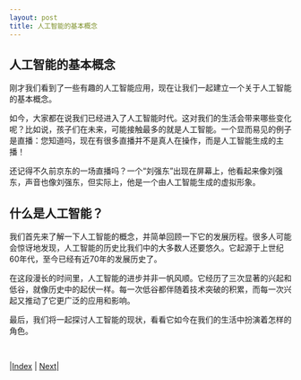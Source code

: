 ```yaml
---
layout: post
title: 人工智能的基本概念
---
```


## 人工智能的基本概念

刚才我们看到了一些有趣的人工智能应用，现在让我们一起建立一个关于人工智能的基本概念。

如今，大家都在说我们已经进入了人工智能时代。这对我们的生活会带来哪些变化呢？比如说，孩子们在未来，可能接触最多的就是人工智能。一个显而易见的例子是直播：您知道吗，现在有很多直播并不是真人在操作，而是人工智能生成的主播！ 

还记得不久前京东的一场直播吗？一个“刘强东”出现在屏幕上，他看起来像刘强东，声音也像刘强东，但实际上，他是一个由人工智能生成的虚拟形象。

## 什么是人工智能？

我们首先来了解一下人工智能的概念，并简单回顾一下它的发展历程。很多人可能会惊讶地发现，人工智能的历史比我们中的大多数人还要悠久。它起源于上世纪60年代，至今已经有近70年的发展历史了。

在这段漫长的时间里，人工智能的进步并非一帆风顺。它经历了三次显著的兴起和低谷，就像历史中的起伏一样。每一次低谷都伴随着技术突破的积累，而每一次兴起又推动了它更广泛的应用和影响。

最后，我们将一起探讨人工智能的现状，看看它如今在我们的生活中扮演着怎样的角色。

<br/>

|[Index](./) | [Next](0-5-definition)|
